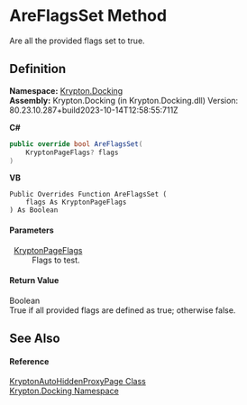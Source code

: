 # AreFlagsSet Method


Are all the provided flags set to true.



## Definition
**Namespace:** <a href="98399376-cf41-9454-4b4d-4fab2ca20bc7.md">Krypton.Docking</a>  
**Assembly:** Krypton.Docking (in Krypton.Docking.dll) Version: 80.23.10.287+build2023-10-14T12:58:55:711Z

**C#**
``` C#
public override bool AreFlagsSet(
	KryptonPageFlags? flags
)
```
**VB**
``` VB
Public Overrides Function AreFlagsSet ( 
	flags As KryptonPageFlags
) As Boolean
```



#### Parameters
<dl><dt>  <a href="a72955c4-e908-effe-05d6-790c25899294.md">KryptonPageFlags</a></dt><dd>Flags to test.</dd></dl>

#### Return Value
Boolean  
True if all provided flags are defined as true; otherwise false.

## See Also


#### Reference
<a href="4312cd84-80e1-bd84-301b-3a2bc63e5da3.md">KryptonAutoHiddenProxyPage Class</a>  
<a href="98399376-cf41-9454-4b4d-4fab2ca20bc7.md">Krypton.Docking Namespace</a>  
